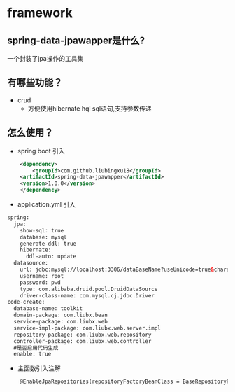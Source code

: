 # framework
## spring-data-jpawapper是什么?
一个封装了jpa操作的工具集

## 有哪些功能？

* crud
    *  方便使用hibernate hql sql语句,支持参数传递

## 怎么使用？

* spring boot 引入

```xml
    <dependency>
    	<groupId>com.github.liubingxu18</groupId>
	<artifactId>spring-data-jpawapper</artifactId>
	<version>1.0.0</version>
    </dependency>
```

* application.yml 引入

```xml
spring:
  jpa:
    show-sql: true
    database: mysql
    generate-ddl: true
    hibernate:
      ddl-auto: update
  datasource:
    url: jdbc:mysql://localhost:3306/dataBaseName?useUnicode=true&characterEncoding=utf-8&useSSL=true&serverTimezone=UTC
    username: root
    password: pwd
    type: com.alibaba.druid.pool.DruidDataSource
    driver-class-name: com.mysql.cj.jdbc.Driver
code-create:  
  database-name: toolkit  
  domain-package: com.liubx.bean  
  service-package: com.liubx.web  
  service-impl-package: com.liubx.web.server.impl  
  repository-package: com.liubx.web.repository  
  controller-package: com.liubx.web.controller  
  #是否启用代码生成
  enable: true
```
* 主函数引入注解

```xml
    @EnableJpaRepositories(repositoryFactoryBeanClass = BaseRepositoryFactoryBean.class)
```